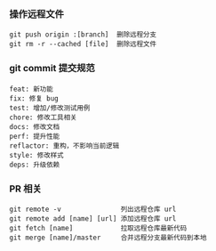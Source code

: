 ### 操作远程文件

```
git push origin :[branch]  删除远程分支
git rm -r --cached [file]  删除远程文件
```

### git commit 提交规范

```
feat: 新功能
fix: 修复 bug
test: 增加/修改测试用例
chore: 修改工具相关
docs: 修改文档
perf: 提升性能
reflactor: 重构，不影响当前逻辑
style: 修改样式
deps: 升级依赖
```

### PR 相关

```
git remote -v               列出远程仓库 url
git remote add [name] [url] 添加远程仓库 url
git fetch [name]            拉取远程仓库最新代码
git merge [name]/master     合并远程分支最新代码到本地
```